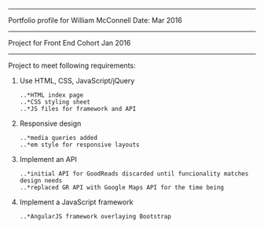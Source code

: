 --------------------------------

Portfolio profile for William McConnell
Date: Mar 2016

--------------------------------

Project  for <codelouisville>
Front End Cohort
Jan 2016

--------------------------------

Project to meet following requirements:

1.  Use HTML, CSS, JavaScript/jQuery

		..*HTML index page
		..*CSS styling sheet
		..*JS files for framework and API

2.  Responsive design

		..*media queries added
		..*em style for responsive layouts

3.  Implement an API

		..*initial API for GoodReads discarded until funcionality matches design needs
		..*replaced GR API with Google Maps API for the time being

4.  Implement a JavaScript framework

		..*AngularJS framework overlaying Bootstrap


